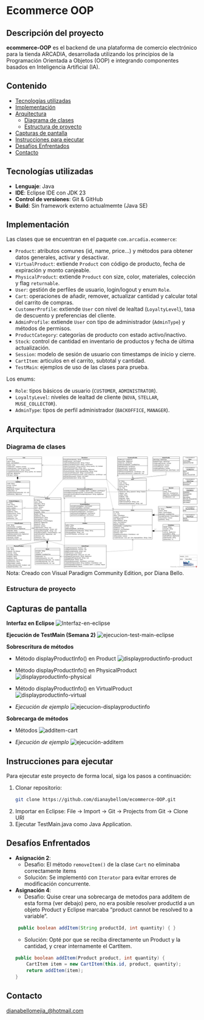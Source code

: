 # Ecommerce OOP

## Descripción del proyecto  
**ecommerce-OOP** es el backend de una plataforma de comercio electrónico para la tienda ARCADIA, desarrollada utilizando los principios de la Programación Orientada a Objetos (OOP) e integrando componentes basados en Inteligencia Artificial (IA). 

## Contenido
- [Tecnologías utilizadas](#tecnologías-utilizadas)
- [Implementación](#implementación)
- [Arquitectura](#arquitectura)
  - [Diagrama de clases](#diagrama-de-clases)
  - [Estructura de proyecto](#estructura-de-proyecto)
- [Capturas de pantalla](#capturas-de-pantalla)
- [Instrucciones para ejecutar](#instrucciones-para-ejecutar)
- [Desafíos Enfrentados](#desafíos-enfrentados)
- [Contacto](#contacto)

## Tecnologías utilizadas  
- **Lenguaje**: Java  
- **IDE**: Eclipse IDE con JDK 23
- **Control de versiones**: Git & GitHub  
- **Build**: Sin framework externo actualmemte (Java SE)  

## Implementación
Las clases que se encuentran en el paquete `com.arcadia.ecommerce`:
- `Product`: atributos comunes (id, name, price…) y métodos para obtener datos generales, activar y desactivar.
- `VirtualProduct`: extiende `Product` con código de producto, fecha de expiración y monto canjeable.
- `PhysicalProduct`: extiende `Product` con size, color, materiales, colección y flag `returnable`.
- `User`: gestión de perfiles de usuario, login/logout y enum `Role`.
- `Cart`: operaciones de añadir, remover, actualizar cantidad y calcular total del carrito de compras.
- `CustomerProfile`: extiende `User` con nivel de lealtad (`LoyaltyLevel`), tasa de descuento y preferencias del cliente.  
- `AdminProfile`: extiende `User` con tipo de administrador (`AdminType`) y métodos de permisos.  
- `ProductCategory`: categorías de producto con estado activo/inactivo.  
- `Stock`: control de cantidad en inventario de productos y fecha de última actualización.  
- `Session`: modelo de sesión de usuario con timestamps de inicio y cierre.  
- `CartItem`: articulos en el carrito, subtotal y cantidad.   
- `TestMain`: ejemplos de uso de las clases para prueba.

Los enums:
- `Role`: tipos básicos de usuario (`CUSTOMER`, `ADMINISTRATOR`).  
- `LoyaltyLevel`: niveles de lealtad de cliente (`NOVA`, `STELLAR`, `MUSE_COLLECTOR`).  
- `AdminType`: tipos de perfil administrador (`BACKOFFICE`, `MANAGER`).  

## Arquitectura
### Diagrama de clases  
![Diagrama UML de clases](docs/Diagrama-de-clases.jpg)
Nota: Creado con Visual Paradigm Community Edition, por Diana Bello.

### Estructura de proyecto

## Capturas de pantalla 
**Interfaz en Eclipse** 
![Interfaz-en-eclipse](https://github.com/user-attachments/assets/72cbfd05-0eea-47cf-aa3e-bc05bb80a98a)

**Ejecución de TestMain (Semana 2)** 
![ejecucion-test-main-eclipse](https://github.com/user-attachments/assets/1c6723e6-3b88-405b-9af3-445bc2824eda)

**Sobrescritura de métodos** 
- Método displayProductInfo() en Product
![displayproductinfo-product](https://github.com/user-attachments/assets/16fb2812-4d3c-4a79-97dc-e0327f3da1a0)

- Método displayProductInfo() en PhysicalProduct
![displayproductinfo-physical](https://github.com/user-attachments/assets/1eec8406-1b77-46e7-a8e8-b17886ab5308)

- Método displayProductInfo() en VirtualProduct
![displayproductinfo-virtual](https://github.com/user-attachments/assets/f631687f-3686-40bc-b0d4-caf2218e84d8)

- *Ejecución de ejemplo*
![ejecucion-displayproductinfo](https://github.com/user-attachments/assets/609f5b0a-9fb9-433f-aa09-dc1b45cee8b1)

**Sobrecarga de métodos**
- Métodos
![additem-cart](https://github.com/user-attachments/assets/0daf38f4-5918-4c0a-97a8-c1ab1c52eb7f)

- *Ejecución de ejemplo*
![ejecución-additem](https://github.com/user-attachments/assets/82dff18a-429d-4698-87be-de8e330573d4)


## Instrucciones para ejecutar
Para ejecutar este proyecto de forma local, siga los pasos a continuación:
1. Clonar repositorio:
   ```bash
   git clone https://github.com/dianaybellom/ecommerce-OOP.git
3. Importar en Eclipse: File → Import → Git → Projects from Git → Clone URI
4. Ejecutar TestMain.java como Java Application.

## Desafíos Enfrentados
- **Asignación 2**:
  - Desafio: El método `removeItem()` de la clase `Cart` no eliminaba correctamente items
  - Solución: Se implementó con `Iterator` para evitar errores de modificación concurrente.
- **Asignación 4**:
  - Desafio: Quise crear una sobrecarga de metodos para additem de esta forma (ver debajo)  pero, no era posible resolver productId a un objeto Product y Eclipse marcaba “product cannot be resolved to a variable”.
   ```java
    public boolean addItem(String productId, int quantity) { }
    ```
  - Solución: Opté por que se reciba directamente un Product y la cantidad, y crear internamente el CartItem.
  ```java
  public boolean addItem(Product product, int quantity) {
      CartItem item = new CartItem(this.id, product, quantity);
      return addItem(item);
  }
  ```
## Contacto
dianabellomejia_@hotmail.com
